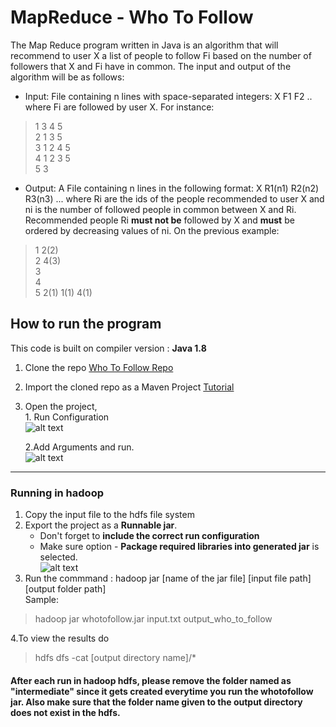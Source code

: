 # MapReduce - Who To Follow

The Map Reduce program written in Java is an algorithm that will recommend to user X
a list of people to follow Fi based on the number of followers that X and Fi have in common. The
input and output of the algorithm will be as follows:

* Input: File containing n lines with space-separated integers:
X F1 F2 .. where Fi are followed by user X. For instance:

>1 3 4 5   
>2 1 3 5   
>3 1 2 4 5   
>4 1 2 3 5   
>5 3   

* Output: A File containing n lines in the following format:
X R1(n1) R2(n2) R3(n3) ...
where Ri are the ids of the people recommended to user X and ni is the number of followed
people in common between X and Ri. Recommended people Ri **must not be** followed by X
and **must** be ordered by decreasing values of ni. On the previous example:

>1 2(2)   
>2 4(3)   
>3    
>4    
>5 2(1) 1(1) 4(1) 


## How to run the program

This code is built on compiler version : **Java 1.8**

1. Clone the repo [Who To Follow Repo](https://github.com/lalet/MapReduce.git "Who To Follow")
2. Import the cloned repo as a Maven Project [Tutorial](http://javapapers.com/java/import-maven-project-into-eclipse/)
3. Open the project,    
        1. Run Configuration    
	![alt text](https://cloud.githubusercontent.com/assets/4597920/22804409/f9d90d98-eee6-11e6-903d-6ea7ef2af13d.png)
     
	2.Add Arguments and run.    
	![alt text](https://cloud.githubusercontent.com/assets/4597920/22804388/dff76a32-eee6-11e6-98cc-a33bdd43d84b.png)
----

### Running in hadoop
1. Copy the input file to the hdfs file system    
2. Export the project as a **Runnable jar**.    
   * Don't forget to **include the correct run configuration**   
   * Make sure option - **Package required libraries into generated jar** is selected.    
    ![alt text](https://cloud.githubusercontent.com/assets/4597920/22808208/c322facc-eef8-11e6-92a4-9b7b75602e0d.png)
3. Run the commmand : hadoop jar [name of the jar file] [input file path] [output folder path]     
   Sample:         
> hadoop jar whotofollow.jar input.txt output_who_to_follow

4.To view the results do 
> hdfs dfs -cat [output directory name]/*

#### After each run in hadoop hdfs, please remove the folder named as "intermediate" since it gets created everytime you run the whotofollow jar. Also make sure that the folder name given to the output directory does not exist in the hdfs.
